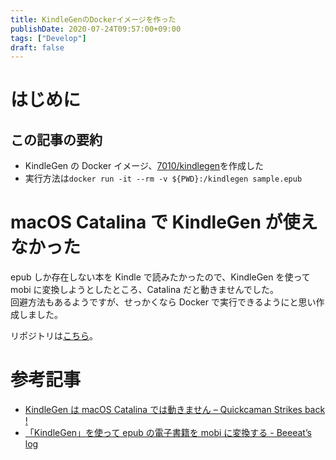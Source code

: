 ```yaml
---
title: KindleGenのDockerイメージを作った
publishDate: 2020-07-24T09:57:00+09:00
tags: ["Develop"]
draft: false
---
```


# はじめに

## この記事の要約

- KindleGen の Docker イメージ、[7010/kindlegen](https://hub.docker.com/r/7010/kindlegen)を作成した
- 実行方法は`docker run -it --rm -v ${PWD}:/kindlegen sample.epub`

# macOS Catalina で KindleGen が使えなかった

epub しか存在しない本を Kindle で読みたかったので、KindleGen を使って mobi に変換しようとしたところ、Catalina だと動きませんでした。  
回避方法もあるようですが、せっかくなら Docker で実行できるようにと思い作成しました。

リポジトリは[こちら](https://github.com/70-10/docker-kindlegen)。

# 参考記事

- [KindleGen は macOS Catalina では動きません – Quickcaman Strikes back !](https://www.quickcaman.com/archives/6441)
- [「KindleGen」を使って epub の電子書籍を mobi に変換する - Beeeat’s log](https://bake0937.hatenablog.com/entry/2020/04/13/000343)
